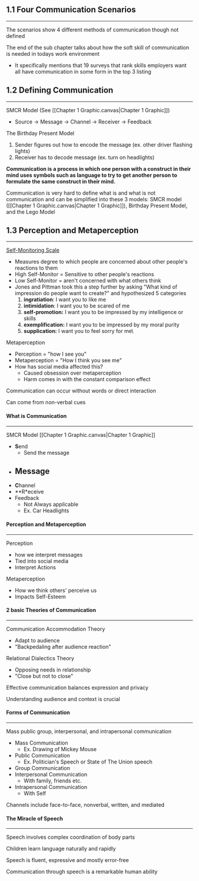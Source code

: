  
 ## 1.1 Four Communication Scenarios
---
The scenarios show 4 different methods of communication though not defined

The end of the sub chapter talks about how the soft skill of communication is needed in todays work environment
 - It specifically mentions that 19 surveys that rank skills employers want all have communication in some form in the top 3 listing

## 1.2 Defining Communication
---
SMCR Model (See [[Chapter 1 Graphic.canvas|Chapter 1 Graphic]])
 - Source -> Message -> Channel -> Receiver -> Feedback

The Birthday Present Model
1. Sender figures out how to encode the message (ex. other driver flashing lights)
2. Receiver has to decode message (ex. turn on headlights)

**Communication is a process in which one person with a construct in their mind uses symbols such as language to try to get another person to formulate the same construct in their mind.**

Communication is very hard to define what is and what is not communication and can be simplified into these 3 models: SMCR model ([[Chapter 1 Graphic.canvas|Chapter 1 Graphic]]), Birthday Present Model, and the Lego Model

## 1.3 Perception and Metaperception
---

[Self-Monitoring Scale](https://openpsychometrics.org/tests/SMS/)
 - Measures degree to which people are concerned about other people's reactions to them
 - High Self-Monitor = Sensitive to other people's reactions
 - Low Self-Monitor = aren't concerned with what others think
 - Jones and Pittman took this a step further by asking "What kind of impression do people want to create?" and hypothesized 5 categories
	 1. **ingratiation**: I want you to like me
	 2. **intimidation**: I want you to be scared of me
	 3. **self-promotion:** I want you to be impressed by my intelligence or skills
	 4. **exemplification:** I want you to be impressed by my moral purity
	 5. **supplication:** I want you to feel sorry for me\

Metaperception
 - Perception = "how I see you"
 - Metaperception = "How I think you see me"
 - How has social media affected this?
	 - Caused obsession over metaperception
	 - Harm comes in with the constant comparison effect

Communication can occur without words or direct interaction

Can come from non-verbal cues

#### What is Communication
---
SMCR Model [[Chapter 1 Graphic.canvas|Chapter 1 Graphic]]
 - **S**end
	 - Send the message
 - **M**essage
	 - 
 - **C**hannel
 - **R*eceive
 - Feedback
	 - Not Always applicable
	 - Ex. Car Headlights

#### Perception and Metaperception
---
Perception
 - how we interpret messages
 - Tied into social media
 - Interpret Actions

Metaperception
 - How we think others' perceive us
 - Impacts Self-Esteem

#### 2 basic Theories of Communication
---
Communication Accommodation Theory
 - Adapt to audience
 - "Backpedaling after audience reaction"

Relational Dialectics Theory
 - Opposing needs in relationship
 - "Close but not to close"

Effective communication balances expression and privacy

Understanding audience and context is crucial

#### Forms of Communication
---
Mass public group, interpersonal, and intrapersonal communication
 - Mass Communication
	 - Ex. Drawing of Mickey Mouse
- Public Communication
	- Ex. Politician's Speech or State of The Union speech
- Group Communication
- Interpersonal Communication
	-  With family, friends etc.
- Intrapersonal Communication
	- With Self

Channels include face-to-face, nonverbal, written, and mediated

#### The Miracle of Speech
---
Speech involves complex coordination of body parts

Children learn language naturally and rapidly

Speech is fluent, expressive and mostly error-free

Communication through speech is a remarkable human ability